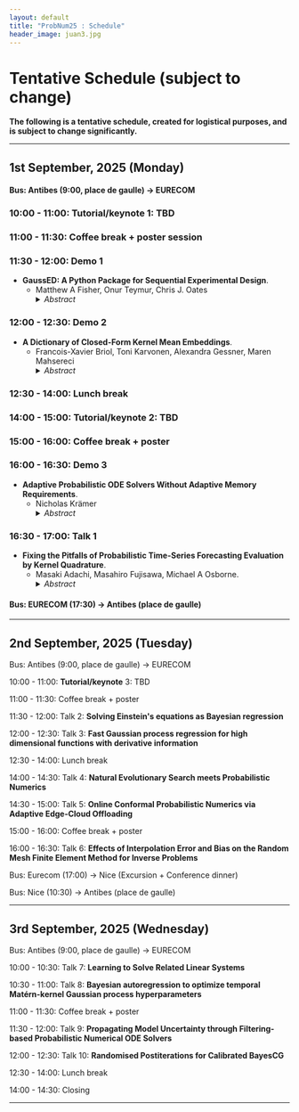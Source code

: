 ```yaml
---
layout: default
title: "ProbNum25 : Schedule"
header_image: juan3.jpg
---
```



# Tentative Schedule (subject to change) 

**The following is a tentative schedule, created for logistical purposes, and is subject to change significantly.**

---

## 1st September, 2025 (Monday)  
#### Bus: Antibes (9:00, place de gaulle) -> EURECOM

### 10:00 - 11:00: **Tutorial/keynote** 1: TBD

### 11:00 - 11:30: Coffee break + poster session

### 11:30 - 12:00: Demo 1
- **GaussED: A Python Package for Sequential Experimental Design**.
  - Matthew A Fisher, Onur Teymur, Chris J. Oates 
    <details>
    <summary><em>Abstract</em></summary>
    <p> Sequential algorithms are popular for experimental design, enabling emulation, optimisation and inference to be efficiently performed. For most of these applications bespoke software has been developed, but the approach is general and many of the actual computations performed in such software are identical. Motivated by the diverse problems that can in principle be solved with common code, this paper presents GaussED, a high-level syntax coupled to a powerful experimental design engine in Python, which together automate sequential experimental design for approximating a (possibly nonlinear) quantity of interest in Gaussian processes models. Using a handful of commands, GaussED can be used to: solve linear partial differential equations, perform tomographic reconstruction from integral data, implement Bayesian optimisation with gradient data, and emulate a complex computer model. </p>  </details>

### 12:00 - 12:30: Demo 2
- **A Dictionary of Closed-Form Kernel Mean Embeddings**.
  - Francois-Xavier Briol, Toni Karvonen, Alexandra Gessner, Maren Mahsereci
    <details>
    <summary><em>Abstract</em></summary>
    <p> Kernel mean embeddings -- integrals of a kernel with respect to a probability distribution -- are essential in Bayesian quadrature, but also widely used in other computational tools for numerical integration or methods for statistical inference. These methods often require, or are enhanced by, the availability of a closed-form expression for the kernel mean embedding. However, deriving such expressions can be challenging, limiting the applicability of kernel-based techniques when practitioners do not have access to a closed-form embedding. This paper addresses this limitation by providing a comprehensive dictionary of known kernel mean embeddings, along with practical tools for deriving new embeddings from known ones. We also provide a Python library that includes minimal implementations of the embeddings. </p>  </details>
    
### 12:30 - 14:00: Lunch break

### 14:00 - 15:00: **Tutorial/keynote** 2: TBD

### 15:00 - 16:00: Coffee break + poster

### 16:00 - 16:30: Demo 3
- **Adaptive Probabilistic ODE Solvers Without Adaptive Memory Requirements**.
   - Nicholas Krämer
     <details>
     <summary><em>Abstract</em></summary>
     <p>
     Despite substantial progress in recent years, probabilistic solvers with adaptive step sizes can still not solve memory-demanding differential equations
     unless we care only about a single point in time (which is far too restrictive; we want the whole time series). Counterintuitively, the culprit is the adaptivity itself: Its unpredictable memory demands easily exceed our machine's capabilities, making our simulations fail unexpectedly and without warning. Still, dropping adaptivity would abandon years of progress, which can't be the answer. In this work, we solve this conundrum. We develop an adaptive probabilistic solver with fixed memory demands building on recent developments in robust state estimation. Switching to our method (i) eliminates memory issues for long time series, (ii) accelerates simulations by orders of magnitude through unlocking just-in-time compilation, and (iii) makes adaptive probabilistic solvers compatible with scientific computing in JAX.
     </p>  </details>

### 16:30 - 17:00: Talk 1
- **Fixing the Pitfalls of Probabilistic Time-Series Forecasting Evaluation by Kernel Quadrature**.
  - Masaki Adachi, Masahiro Fujisawa, Michael A Osborne. 
    <details>
    <summary><em>Abstract</em></summary>
    <p>Despite the significance of probabilistic time-series forecasting models, their evaluation metrics often involve intractable integrations. The most widely used metric, the continuous ranked probability score (CRPS), is a strictly proper scoring function; however, its computation requires approximation. We found that popular CRPS estimators—specifically, the quantile-based estimator implemented in the widely used GluonTS library and the probability-weighted moment approximation—both exhibit inherent estimation biases. These biases lead to crude approximations, potentially resulting in improper rankings of forecasting model performance. To address this, we introduced a kernel quadrature approach that leverages an unbiased CRPS estimator and employs cubature construction for scalable computation. Empirically, our approach consistently outperforms the two widely used CRPS estimators.</p>  </details>  

#### Bus: EURECOM (17:30) -> Antibes (place de gaulle)

---

## 2nd September, 2025 (Tuesday)  
Bus: Antibes (9:00, place de gaulle) -> EURECOM

10:00 - 11:00: **Tutorial/keynote** 3: TBD

11:00 - 11:30: Coffee break + poster

11:30 - 12:00: Talk 2: **Solving Einstein's equations as Bayesian regression**  

12:00 - 12:30: Talk 3: **Fast Gaussian process regression for high dimensional functions with derivative information**

12:30 - 14:00: Lunch break  

14:00 - 14:30: Talk 4: **Natural Evolutionary Search meets Probabilistic Numerics**
 
14:30 - 15:00: Talk 5: **Online Conformal Probabilistic Numerics via Adaptive Edge-Cloud Offloading** 


15:00 - 16:00: Coffee break + poster

16:00 - 16:30: Talk 6: **Effects of Interpolation Error and Bias on the Random Mesh Finite Element Method for Inverse Problems**  

Bus: Eurecom (17:00)  -> Nice  (Excursion + Conference dinner)

Bus: Nice (10:30) -> Antibes (place de gaulle)

---

## 3rd September, 2025 (Wednesday)  

Bus: Antibes (9:00, place de gaulle) -> EURECOM

10:00 - 10:30: Talk 7: **Learning to Solve Related Linear Systems**
 
10:30 - 11:00: Talk 8: **Bayesian autoregression to optimize temporal Matérn-kernel Gaussian process hyperparameters**

11:00 - 11:30: Coffee break + poster

11:30 - 12:00: Talk 9: **Propagating Model Uncertainty through Filtering-based Probabilistic Numerical ODE Solvers**

12:00 - 12:30: Talk 10: **Randomised Postiterations for Calibrated BayesCG**

12:30 - 14:00: Lunch break 

14:00 - 14:30: Closing

--- 

